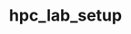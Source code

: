 ---
permalink: /engineering/projects/hpc_lab_setup/
project_link_name: hpc_lab_setup
project_maintainers: ''
project_stats: 'true'
project_url: https://github.com/Linaro/hpc_lab_setup
title: hpc_lab_setup
display: false
---